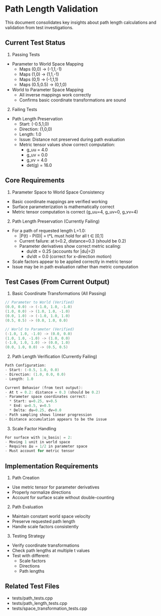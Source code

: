 # Path Length Validation

This document consolidates key insights about path length calculations and validation from test investigations.

## Current Test Status

1. Passing Tests
- Parameter to World Space Mapping
  * Maps (0,0) → (-1,1,-1)
  * Maps (1,0) → (1,1,-1)
  * Maps (0,1) → (-1,1,1)
  * Maps (0.5,0.5) → (0,1,0)
- World to Parameter Space Mapping
  * All inverse mappings work correctly
  * Confirms basic coordinate transformations are sound

2. Failing Tests
- Path Length Preservation
  * Start: (-0.5,1,0)
  * Direction: (1,0,0)
  * Length: 1.0
  * Issue: Distance not preserved during path evaluation
  * Metric tensor values show correct computation:
    - g_uu = 4.0
    - g_uv = 0.0
    - g_vv = 4.0
    - det(g) = 16.0

## Core Requirements

1. Parameter Space to World Space Consistency
- Basic coordinate mappings are verified working
- Surface parameterization is mathematically correct
- Metric tensor computation is correct (g_uu=4, g_uv=0, g_vv=4)

2. Path Length Preservation (Currently Failing)
- For a path of requested length L=1.0:
  * |P(t) - P(0)| = t*L must hold for all t ∈ [0,1]
  * Current failure: at t=0.2, distance=0.3 (should be 0.2)
  * Parameter derivatives show correct metric scaling:
    - du/dt = 0.25 (accounts for |du|=2)
    - dv/dt = 0.0 (correct for x-direction motion)
- Scale factors appear to be applied correctly in metric tensor
- Issue may be in path evaluation rather than metric computation

## Test Cases (From Current Output)

1. Basic Coordinate Transformations (All Passing)
```cpp
// Parameter to World (Verified)
(0.0, 0.0) -> (-1.0, 1.0, -1.0)
(1.0, 0.0) -> (1.0, 1.0, -1.0)
(0.0, 1.0) -> (-1.0, 1.0, 1.0)
(0.5, 0.5) -> (0.0, 1.0, 0.0)

// World to Parameter (Verified)
(-1.0, 1.0, -1.0) -> (0.0, 0.0)
(1.0, 1.0, -1.0) -> (1.0, 0.0)
(-1.0, 1.0, 1.0) -> (0.0, 1.0)
(0.0, 1.0, 0.0) -> (0.5, 0.5)
```

2. Path Length Verification (Currently Failing)
```cpp
Path Configuration:
- Start: (-0.5, 1.0, 0.0)
- Direction: (1.0, 0.0, 0.0)
- Length: 1.0

Current Behavior (from test output):
- At t = 0.2: distance = 0.3 (should be 0.2)
- Parameter space coordinates correct:
  * Start: u=0.25, v=0.5
  * End: u=0.5, v=0.5
  * Delta: du=0.25, dv=0.0
- Path sampling shows linear progression
- Distance accumulation appears to be the issue
```

3. Scale Factor Handling
```cpp
For surface with |u_basis| = 2:
- Moving 1 unit in world space
- Requires Δu = 1/2 in parameter space
- Must account for metric tensor
```

## Implementation Requirements

1. Path Creation
- Use metric tensor for parameter derivatives
- Properly normalize directions
- Account for surface scale without double-counting

2. Path Evaluation
- Maintain constant world space velocity
- Preserve requested path length
- Handle scale factors consistently

3. Testing Strategy
- Verify coordinate transformations
- Check path lengths at multiple t values
- Test with different:
  * Scale factors
  * Directions
  * Path lengths

## Related Test Files
- tests/path_tests.cpp
- tests/path_length_tests.cpp
- tests/space_transformation_tests.cpp
